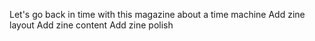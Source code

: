 Let's go back in time with this magazine about a time machine
Add zine layout
Add zine content
Add zine polish
